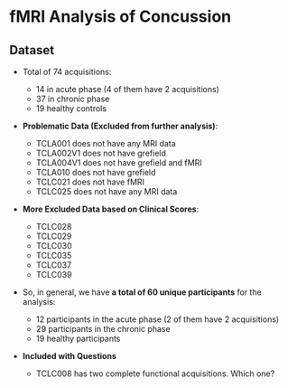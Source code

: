 # fMRI Analysis of Concussion

## Dataset
- Total of 74 acquisitions:
  - 14 in acute phase (4 of them have 2 acquisitions)
  - 37 in chronic phase
  - 19 healthy controls
 
- **Problematic Data (Excluded from further analysis)**:
  - TCLA001 does not have any MRI data
  - TCLA002V1 does not have grefield
  - TCLA004V1 does not have grefield and fMRI
  - TCLA010 does not have grefield
  - TCLC021 does not have fMRI
  - TCLC025 does not have any MRI data
 
- **More Excluded Data based on Clinical Scores**:
  - TCLC028
  - TCLC029
  - TCLC030
  - TCLC035
  - TCLC037
  - TCLC039
 
- So, in general, we have **a total of 60 unique participants** for the analysis:
  - 12 participants in the acute phase (2 of them have 2 acquisitions)
  - 29 participants in the chronic phase
  - 19 healthy participants
 
- **Included with Questions**
  - TCLC008 has two complete functional acquisitions. Which one?
